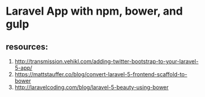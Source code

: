 # Laravel App with npm, bower, and gulp

resources: 
----------------------

1. http://transmission.vehikl.com/adding-twitter-bootstrap-to-your-laravel-5-app/
2. https://mattstauffer.co/blog/convert-laravel-5-frontend-scaffold-to-bower
3. http://laravelcoding.com/blog/laravel-5-beauty-using-bower